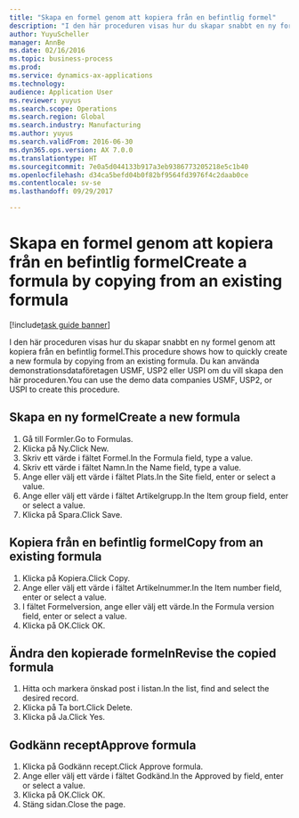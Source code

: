 ```yaml
--- 
title: "Skapa en formel genom att kopiera från en befintlig formel"
description: "I den här proceduren visas hur du skapar snabbt en ny formel genom att kopiera från en befintlig formel."
author: YuyuScheller
manager: AnnBe
ms.date: 02/16/2016
ms.topic: business-process
ms.prod: 
ms.service: dynamics-ax-applications
ms.technology: 
audience: Application User
ms.reviewer: yuyus
ms.search.scope: Operations
ms.search.region: Global
ms.search.industry: Manufacturing
ms.author: yuyus
ms.search.validFrom: 2016-06-30
ms.dyn365.ops.version: AX 7.0.0
ms.translationtype: HT
ms.sourcegitcommit: 7e0a5d044133b917a3eb9386773205218e5c1b40
ms.openlocfilehash: d34ca5befd04b0f82bf9564fd3976f4c2daab0ce
ms.contentlocale: sv-se
ms.lasthandoff: 09/29/2017

---
```

# <a name="create-a-formula-by-copying-from-an-existing-formula"></a><span data-ttu-id="000ab-103">Skapa en formel genom att kopiera från en befintlig formel</span><span class="sxs-lookup"><span data-stu-id="000ab-103">Create a formula by copying from an existing formula</span></span>

[!include[task guide banner](../../includes/task-guide-banner.md)]

<span data-ttu-id="000ab-104">I den här proceduren visas hur du skapar snabbt en ny formel genom att kopiera från en befintlig formel.</span><span class="sxs-lookup"><span data-stu-id="000ab-104">This procedure shows how to quickly create a new formula by copying from an existing formula.</span></span> <span data-ttu-id="000ab-105">Du kan använda demonstrationsdataföretagen USMF, USP2 eller USPI om du vill skapa den här proceduren.</span><span class="sxs-lookup"><span data-stu-id="000ab-105">You can use the demo data companies USMF, USP2, or USPI to create this procedure.</span></span>


## <a name="create-a-new-formula"></a><span data-ttu-id="000ab-106">Skapa en ny formel</span><span class="sxs-lookup"><span data-stu-id="000ab-106">Create a new formula</span></span>
1. <span data-ttu-id="000ab-107">Gå till Formler.</span><span class="sxs-lookup"><span data-stu-id="000ab-107">Go to Formulas.</span></span>
2. <span data-ttu-id="000ab-108">Klicka på Ny.</span><span class="sxs-lookup"><span data-stu-id="000ab-108">Click New.</span></span>
3. <span data-ttu-id="000ab-109">Skriv ett värde i fältet Formel.</span><span class="sxs-lookup"><span data-stu-id="000ab-109">In the Formula field, type a value.</span></span>
4. <span data-ttu-id="000ab-110">Skriv ett värde i fältet Namn.</span><span class="sxs-lookup"><span data-stu-id="000ab-110">In the Name field, type a value.</span></span>
5. <span data-ttu-id="000ab-111">Ange eller välj ett värde i fältet Plats.</span><span class="sxs-lookup"><span data-stu-id="000ab-111">In the Site field, enter or select a value.</span></span>
6. <span data-ttu-id="000ab-112">Ange eller välj ett värde i fältet Artikelgrupp.</span><span class="sxs-lookup"><span data-stu-id="000ab-112">In the Item group field, enter or select a value.</span></span>
7. <span data-ttu-id="000ab-113">Klicka på Spara.</span><span class="sxs-lookup"><span data-stu-id="000ab-113">Click Save.</span></span>

## <a name="copy-from-an-existing-formula"></a><span data-ttu-id="000ab-114">Kopiera från en befintlig formel</span><span class="sxs-lookup"><span data-stu-id="000ab-114">Copy from an existing formula</span></span>
1. <span data-ttu-id="000ab-115">Klicka på Kopiera.</span><span class="sxs-lookup"><span data-stu-id="000ab-115">Click Copy.</span></span>
2. <span data-ttu-id="000ab-116">Ange eller välj ett värde i fältet Artikelnummer.</span><span class="sxs-lookup"><span data-stu-id="000ab-116">In the Item number field, enter or select a value.</span></span>
3. <span data-ttu-id="000ab-117">I fältet Formelversion, ange eller välj ett värde.</span><span class="sxs-lookup"><span data-stu-id="000ab-117">In the Formula version field, enter or select a value.</span></span>
4. <span data-ttu-id="000ab-118">Klicka på OK.</span><span class="sxs-lookup"><span data-stu-id="000ab-118">Click OK.</span></span>

## <a name="revise-the-copied-formula"></a><span data-ttu-id="000ab-119">Ändra den kopierade formeln</span><span class="sxs-lookup"><span data-stu-id="000ab-119">Revise the copied formula</span></span>
1. <span data-ttu-id="000ab-120">Hitta och markera önskad post i listan.</span><span class="sxs-lookup"><span data-stu-id="000ab-120">In the list, find and select the desired record.</span></span>
2. <span data-ttu-id="000ab-121">Klicka på Ta bort.</span><span class="sxs-lookup"><span data-stu-id="000ab-121">Click Delete.</span></span>
3. <span data-ttu-id="000ab-122">Klicka på Ja.</span><span class="sxs-lookup"><span data-stu-id="000ab-122">Click Yes.</span></span>

## <a name="approve-formula"></a><span data-ttu-id="000ab-123">Godkänn recept</span><span class="sxs-lookup"><span data-stu-id="000ab-123">Approve formula</span></span>
1. <span data-ttu-id="000ab-124">Klicka på Godkänn recept.</span><span class="sxs-lookup"><span data-stu-id="000ab-124">Click Approve formula.</span></span>
2. <span data-ttu-id="000ab-125">Ange eller välj ett värde i fältet Godkänd.</span><span class="sxs-lookup"><span data-stu-id="000ab-125">In the Approved by field, enter or select a value.</span></span>
3. <span data-ttu-id="000ab-126">Klicka på OK.</span><span class="sxs-lookup"><span data-stu-id="000ab-126">Click OK.</span></span>
4. <span data-ttu-id="000ab-127">Stäng sidan.</span><span class="sxs-lookup"><span data-stu-id="000ab-127">Close the page.</span></span>


